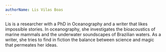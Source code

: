 ```yaml
---
authorName: Lis Vilas Boas
---
```

Lis is a researcher with a PhD in Oceanography and a writer that likes impossible stories. In oceanography, she investigates the bioacoustics of marine mammals and the underwater soundscapes of Brazilian waters. As a writer, she tries to find in fiction the balance between science and magic that permeates her ideas. 